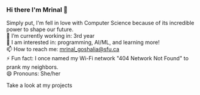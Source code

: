### Hi there I'm Mrinal 👋

Simply put, I'm fell in love with Computer Science because of its incredible power to shape our future. <br>
🔭 I’m currently working in: 3rd year <br>
🌱 I am interested in: programming, AI/ML, and learning more! <br>
📫 How to reach me: mrinal_goshalia@sfu.ca <br>
⚡ Fun fact: I once named my Wi-Fi network "404 Network Not Found" to prank my neighbors. <br>
😄 Pronouns: She/her <br>

Take a look at my projects


<!--
**mga113/mga113** is a ✨ _special_ ✨ repository because its `README.md` (this file) appears on your GitHub profile.

Here are some ideas to get you started:

- 🔭 I’m currently working on ...
- 🌱 I’m currently learning ...
- 👯 I’m looking to collaborate on ...
- 🤔 I’m looking for help with ...
- 💬 Ask me about ...
- 📫 How to reach me: ...
- 😄 Pronouns: ...
- ⚡ Fun fact: ...
-->
